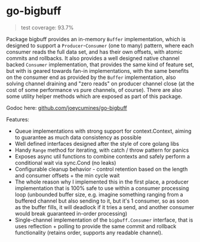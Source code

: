 # go-bigbuff

> test coverage: 93.7%

Package bigbuff provides an in-memory `Buffer` implementation, which is designed to support a `Producer`-`Consumer`
(one to many) pattern, where each consumer reads the full data set, and has their own offsets, with atomic
commits and rollbacks. It also provides a well designed native channel backed `Consumer` implementation, that
provides the same kind of feature set, but with is geared towards fan-in implementations, with the same benefits
on the consumer end as provided by the `Buffer` implementation, also solving channel draining and "zero reads"
on producer channel close (at the cost of some performance vs pure channels, of course). There are also some
utility helper methods which are exposed as part of this package.

Godoc here: [github.com/joeycumines/go-bigbuff](https://godoc.org/github.com/joeycumines/go-bigbuff)

Features:
 - Queue implementations with strong support for context.Context, aiming to guarantee as much data consistency
   as possible
 - Well defined interfaces designed after the style of core golang libs
 - Handy `Range` method for iterating, with catch / throw pattern for panics
 - Exposes async util functions to combine contexts and safely perform a conditional wait via sync.Cond (no leaks)
 - Configurable cleanup behavior - control retention based on the length and consumer offsets + the min cycle wait
 - The whole reason why I implemented this in the first place, a producer implementation that is 100% safe to use
   within a consumer processing loop (unbounded buffer size, e.g. imagine something ranging from a buffered
   channel but also sending to it, but it's 1 consumer, so as soon as the buffer fills, it will deadlock if it
   tries a send, and another consumer would break guaranteed in-order processing)
 - Single-channel implementation of the `bigbuff.Consumer` interface, that is uses reflection + polling to provide
   the same commit and rollback functionality (retains order, supports any readable channel).
